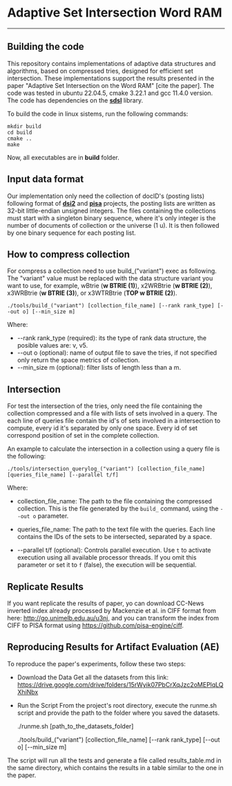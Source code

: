 # Adaptive Set Intersection Word RAM
--------
## Building the code
This repository contains implementations of adaptive data structures and algorithms, based on compressed tries, designed for efficient set intersection. These implementations support the results presented in the paper "Adaptive Set Intersection on the Word RAM" [cite the paper].
The code was tested in ubuntu 22.04.5, cmake 3.22.1 and gcc 11.4.0 version. The code has dependencies on the [**sdsl**](https://github.com/simongog/sdsl-lite) library.

To build the code in linux sistems, run the following commands:

    mkdir build
    cd build
    cmake ..
    make

Now, all executables are in **build** folder.

## Input data format
Our implementation only need the collection of docID's (posting lists) following format of [**dsi2**](https://github.com/ot/ds2i) and [**pisa**](https://github.com/pisa-engine/pisa) projects, the posting lists are written as 32-bit little-endian unsigned integers. The files containing the collections must start with a singleton binary sequence, where it's only integer is the number of documents of collection or the universe (1 u). It is then followed by one binary sequence for each posting list. 

## How to compress collection
For compress a collection need to use build_("variant") exec as following. The "variant" value must be replaced with the data structure variant you want to use, for example, wBtrie (**w BTRIE (1)**), x2WRBtrie (**w BTRIE (2)**), x3WRBtrie (**w BTRIE (3)**), or x3WTRBtrie (**TOP w BTRIE (2)**).

    ./tools/build_("variant") [collection_file_name] [--rank rank_type] [--out o] [--min_size m]
Where:
* --rank rank_type (required): its the type of rank data structure, the posible values are: v, v5.
* --out o (optional): name of output file to save the tries, if not specified only return the space metrics of collection.
* --min_size m (optional): filter lists of length less than a m.

## Intersection
For test the intersection of the tries, only need the file containing the collection compressed and a file with lists of sets involved in a query. The each line of queries file contain the id's of sets involved in a intersection to compute, every id it's separated by only one space. Every id of set correspond position of set in the complete collection.

An example to calculate the intersection in a collection using a query file is the following:

    ./tools/intersection_querylog_("variant") [collection_file_name] [queries_file_name] [--parallel t/f]
    
Where:
* collection_file_name: The path to the file containing the compressed collection. This is the file generated by the `build_` command, using the `--out o` parameter.

* queries_file_name: The path to the text file with the queries. Each line contains the IDs of the sets to be intersected, separated by a space.

* --parallel t/f (optional): Controls parallel execution. Use `t` to activate execution using all available processor threads. If you omit this parameter or set it to `f` (false), the execution will be sequential.
    
## Replicate Results
If you want replicate the results of paper, yo can download CC-News inverted index already processed by Mackenzie et al. in CIFF format from here: <http://go.unimelb.edu.au/u3nj>, and you can transform the index from CIFF to PISA format using <https://github.com/pisa-engine/ciff>.

## Reproducing Results for Artifact Evaluation (AE)
To reproduce the paper's experiments, follow these two steps:

* Download the Data
Get all the datasets from this link: https://drive.google.com/drive/folders/15rWyik07PbCrXqJzc2oMEPlqLQXhiNbx

* Run the Script
From the project's root directory, execute the runme.sh script and provide the path to the folder where you saved the datasets.

    ./runme.sh [path_to_the_datasets_folder]
  
    ./tools/build_("variant") [collection_file_name] [--rank rank_type] [--out o] [--min_size m]
    
   
The script will run all the tests and generate a file called results_table.md in the same directory, which contains the results in a table similar to the one in the paper.


